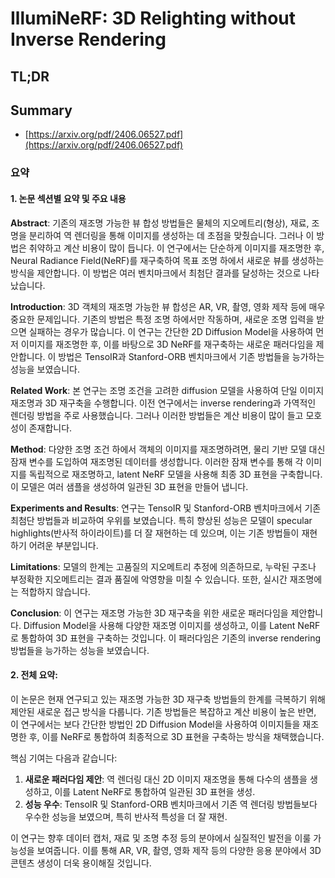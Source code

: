 # IllumiNeRF: 3D Relighting without Inverse Rendering
## TL;DR
## Summary
- [https://arxiv.org/pdf/2406.06527.pdf](https://arxiv.org/pdf/2406.06527.pdf)

### 요약

#### 1. 논문 섹션별 요약 및 주요 내용

**Abstract**:
기존의 재조명 가능한 뷰 합성 방법들은 물체의 지오메트리(형상), 재료, 조명을 분리하여 역 렌더링을 통해 이미지를 생성하는 데 초점을 맞췄습니다. 그러나 이 방법은 취약하고 계산 비용이 많이 듭니다. 이 연구에서는 단순하게 이미지를 재조명한 후, Neural Radiance Field(NeRF)를 재구축하여 목표 조명 하에서 새로운 뷰를 생성하는 방식을 제안합니다. 이 방법은 여러 벤치마크에서 최첨단 결과를 달성하는 것으로 나타났습니다.

**Introduction**:
3D 객체의 재조명 가능한 뷰 합성은 AR, VR, 촬영, 영화 제작 등에 매우 중요한 문제입니다. 기존의 방법은 특정 조명 하에서만 작동하며, 새로운 조명 입력을 받으면 실패하는 경우가 많습니다. 이 연구는 간단한 2D Diffusion Model을 사용하여 먼저 이미지를 재조명한 후, 이를 바탕으로 3D NeRF를 재구축하는 새로운 패러다임을 제안합니다. 이 방법은 TensoIR과 Stanford-ORB 벤치마크에서 기존 방법들을 능가하는 성능을 보였습니다.

**Related Work**:
본 연구는 조명 조건을 고려한 diffusion 모델을 사용하여 단일 이미지 재조명과 3D 재구축을 수행합니다. 이전 연구에서는 inverse rendering과 가역적인 렌더링 방법을 주로 사용했습니다. 그러나 이러한 방법들은 계산 비용이 많이 들고 모호성이 존재합니다.

**Method**:
다양한 조명 조건 하에서 객체의 이미지를 재조명하려면, 물리 기반 모델 대신 잠재 변수를 도입하여 재조명된 데이터를 생성합니다. 이러한 잠재 변수를 통해 각 이미지를 독립적으로 재조명하고, latent NeRF 모델을 사용해 최종 3D 표현을 구축합니다. 이 모델은 여러 샘플을 생성하여 일관된 3D 표현을 만들어 냅니다.

**Experiments and Results**:
연구는 TensoIR 및 Stanford-ORB 벤치마크에서 기존 최첨단 방법들과 비교하여 우위를 보였습니다. 특히 향상된 성능은 모델이 specular highlights(반사적 하이라이트)를 더 잘 재현하는 데 있으며, 이는 기존 방법들이 재현하기 어려운 부분입니다.

**Limitations**:
모델의 한계는 고품질의 지오메트리 추정에 의존하므로, 누락된 구조나 부정확한 지오메트리는 결과 품질에 악영향을 미칠 수 있습니다. 또한, 실시간 재조명에는 적합하지 않습니다.

**Conclusion**:
이 연구는 재조명 가능한 3D 재구축을 위한 새로운 패러다임을 제안합니다. Diffusion Model을 사용해 다양한 재조명 이미지를 생성하고, 이를 Latent NeRF로 통합하여 3D 표현을 구축하는 것입니다. 이 패러다임은 기존의 inverse rendering 방법들을 능가하는 성능을 보였습니다.

#### 2. 전체 요약:

이 논문은 현재 연구되고 있는 재조명 가능한 3D 재구축 방법들의 한계를 극복하기 위해 제안된 새로운 접근 방식을 다룹니다. 기존 방법들은 복잡하고 계산 비용이 높은 반면, 이 연구에서는 보다 간단한 방법인 2D Diffusion Model을 사용하여 이미지들을 재조명한 후, 이를 NeRF로 통합하여 최종적으로 3D 표현을 구축하는 방식을 채택했습니다.

핵심 기여는 다음과 같습니다:
1. **새로운 패러다임 제안**: 역 렌더링 대신 2D 이미지 재조명을 통해 다수의 샘플을 생성하고, 이를 Latent NeRF로 통합하여 일관된 3D 표현을 생성.
2. **성능 우수**: TensoIR 및 Stanford-ORB 벤치마크에서 기존 역 렌더링 방법들보다 우수한 성능을 보였으며, 특히 반사적 특성을 더 잘 재현.

이 연구는 향후 데이터 캡처, 재료 및 조명 추정 등의 분야에서 실질적인 발전을 이룰 가능성을 보여줍니다. 이를 통해 AR, VR, 촬영, 영화 제작 등의 다양한 응용 분야에서 3D 콘텐츠 생성이 더욱 용이해질 것입니다.